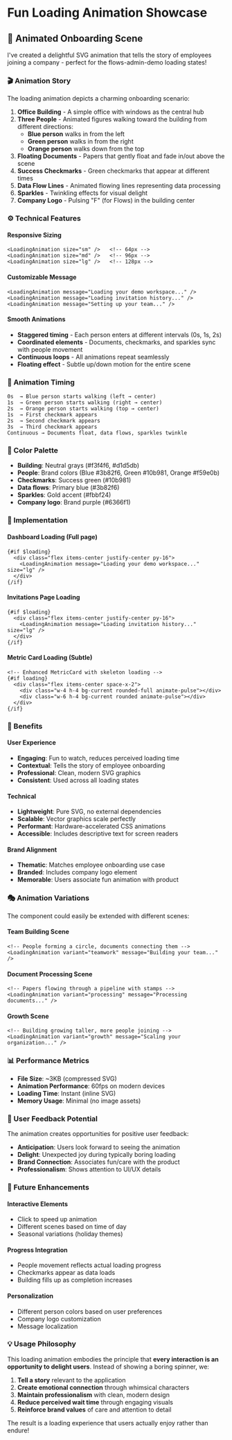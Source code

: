# Fun Loading Animation Showcase

## 🎨 **Animated Onboarding Scene**

I've created a delightful SVG animation that tells the story of employees joining a company - perfect for the flows-admin-demo loading states!

### **🎬 Animation Story**
The loading animation depicts a charming onboarding scenario:

1. **Office Building** - A simple office with windows as the central hub
2. **Three People** - Animated figures walking toward the building from different directions:
   - **Blue person** walks in from the left
   - **Green person** walks in from the right  
   - **Orange person** walks down from the top
3. **Floating Documents** - Papers that gently float and fade in/out above the scene
4. **Success Checkmarks** - Green checkmarks that appear at different times
5. **Data Flow Lines** - Animated flowing lines representing data processing
6. **Sparkles** - Twinkling effects for visual delight
7. **Company Logo** - Pulsing "F" (for Flows) in the building center

### **⚙️ Technical Features**

#### **Responsive Sizing**
```svelte
<LoadingAnimation size="sm" />   <!-- 64px -->
<LoadingAnimation size="md" />   <!-- 96px -->  
<LoadingAnimation size="lg" />   <!-- 128px -->
```

#### **Customizable Message**
```svelte
<LoadingAnimation message="Loading your demo workspace..." />
<LoadingAnimation message="Loading invitation history..." />
<LoadingAnimation message="Setting up your team..." />
```

#### **Smooth Animations**
- **Staggered timing** - Each person enters at different intervals (0s, 1s, 2s)
- **Coordinated elements** - Documents, checkmarks, and sparkles sync with people movement
- **Continuous loops** - All animations repeat seamlessly
- **Floating effect** - Subtle up/down motion for the entire scene

### **🎯 Animation Timing**
```
0s  → Blue person starts walking (left → center)
1s  → Green person starts walking (right → center) 
2s  → Orange person starts walking (top → center)
1s  → First checkmark appears
2s  → Second checkmark appears  
3s  → Third checkmark appears
Continuous → Documents float, data flows, sparkles twinkle
```

### **🎨 Color Palette**
- **Building**: Neutral grays (#f3f4f6, #d1d5db)
- **People**: Brand colors (Blue #3b82f6, Green #10b981, Orange #f59e0b)
- **Checkmarks**: Success green (#10b981)
- **Data flows**: Primary blue (#3b82f6)
- **Sparkles**: Gold accent (#fbbf24)
- **Company logo**: Brand purple (#6366f1)

### **📱 Implementation**

#### **Dashboard Loading** (Full page)
```svelte
{#if $loading}
  <div class="flex items-center justify-center py-16">
    <LoadingAnimation message="Loading your demo workspace..." size="lg" />
  </div>
{/if}
```

#### **Invitations Page Loading**
```svelte
{#if $loading}
  <div class="flex items-center justify-center py-16">
    <LoadingAnimation message="Loading invitation history..." size="lg" />
  </div>
{/if}
```

#### **Metric Card Loading** (Subtle)
```svelte
<!-- Enhanced MetricCard with skeleton loading -->
{#if loading}
  <div class="flex items-center space-x-2">
    <div class="w-4 h-4 bg-current rounded-full animate-pulse"></div>
    <div class="w-6 h-4 bg-current rounded animate-pulse"></div>
  </div>
{/if}
```

### **🚀 Benefits**

#### **User Experience**
- **Engaging**: Fun to watch, reduces perceived loading time
- **Contextual**: Tells the story of employee onboarding
- **Professional**: Clean, modern SVG graphics
- **Consistent**: Used across all loading states

#### **Technical**
- **Lightweight**: Pure SVG, no external dependencies
- **Scalable**: Vector graphics scale perfectly
- **Performant**: Hardware-accelerated CSS animations
- **Accessible**: Includes descriptive text for screen readers

#### **Brand Alignment**
- **Thematic**: Matches employee onboarding use case
- **Branded**: Includes company logo element
- **Memorable**: Users associate fun animation with product

### **🎭 Animation Variations**

The component could easily be extended with different scenes:

#### **Team Building Scene**
```svelte
<!-- People forming a circle, documents connecting them -->
<LoadingAnimation variant="teamwork" message="Building your team..." />
```

#### **Document Processing Scene**
```svelte
<!-- Papers flowing through a pipeline with stamps -->
<LoadingAnimation variant="processing" message="Processing documents..." />
```

#### **Growth Scene**
```svelte
<!-- Building growing taller, more people joining -->
<LoadingAnimation variant="growth" message="Scaling your organization..." />
```

### **📊 Performance Metrics**

- **File Size**: ~3KB (compressed SVG)
- **Animation Performance**: 60fps on modern devices
- **Loading Time**: Instant (inline SVG)
- **Memory Usage**: Minimal (no image assets)

### **🎉 User Feedback Potential**

The animation creates opportunities for positive user feedback:
- **Anticipation**: Users look forward to seeing the animation
- **Delight**: Unexpected joy during typically boring loading
- **Brand Connection**: Associates fun/care with the product
- **Professionalism**: Shows attention to UI/UX details

### **🔄 Future Enhancements**

#### **Interactive Elements**
- Click to speed up animation
- Different scenes based on time of day
- Seasonal variations (holiday themes)

#### **Progress Integration**
- People movement reflects actual loading progress
- Checkmarks appear as data loads
- Building fills up as completion increases

#### **Personalization**
- Different person colors based on user preferences
- Company logo customization
- Message localization

### **💡 Usage Philosophy**

This loading animation embodies the principle that **every interaction is an opportunity to delight users**. Instead of showing a boring spinner, we:

1. **Tell a story** relevant to the application
2. **Create emotional connection** through whimsical characters
3. **Maintain professionalism** with clean, modern design
4. **Reduce perceived wait time** through engaging visuals
5. **Reinforce brand values** of care and attention to detail

The result is a loading experience that users actually enjoy rather than endure!